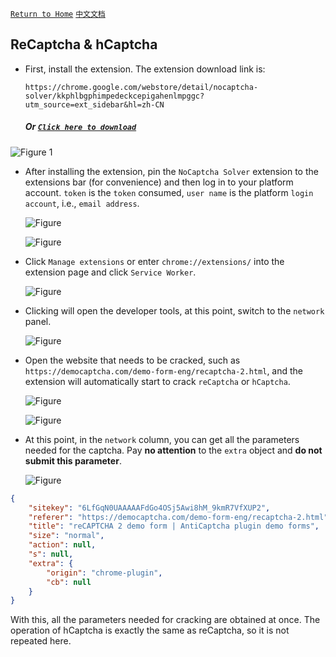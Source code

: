 [`Return to Home`](en.md)  [`中文文档`](../zh-CN/akamai.md)

## ReCaptcha & hCaptcha

- First, install the extension. The extension download link is:

  `https://chrome.google.com/webstore/detail/nocaptcha-solver/kkphlbgphimpedeckcepigahenlmpggc?utm_source=ext_sidebar&hl=zh-CN`

  ##### Or [`Click here to download`](https://chrome.google.com/webstore/detail/nocaptcha-solver/kkphlbgphimpedeckcepigahenlmpggc?utm_source=ext_sidebar&hl=zh-CN)

![Figure 1](/images/fill-params/1.png)

- After installing the extension, pin the `NoCaptcha Solver` extension to the extensions bar (for convenience) and then log in to your platform account. `token` is the `token` consumed, `user name` is the platform `login account`, i.e., `email address`.

  ![Figure](/images/fill-params/3.png)

  ![Figure](/images/fill-params/2.png)

- Click `Manage extensions` or enter `chrome://extensions/` into the extension page and click `Service Worker`.

  ![Figure](/images/fill-params/4.png)

- Clicking will open the developer tools, at this point, switch to the `network` panel.

  ![Figure](/images/fill-params/5.png)

- Open the website that needs to be cracked, such as `https://democaptcha.com/demo-form-eng/recaptcha-2.html`, and the extension will automatically start to crack `reCaptcha` or `hCaptcha`.

  ![Figure](/images/fill-params/6.png)

  ![Figure](/images/fill-params/7.png)

- At this point, in the `network` column, you can get all the parameters needed for the captcha. Pay **no attention** to the `extra` object and **do not submit this parameter**.

  ![Figure](/images/fill-params/8.png)

```json	
{
    "sitekey": "6LfGqN0UAAAAAFdGo4OSj5Awi8hM_9kmR7VfXUP2",
    "referer": "https://democaptcha.com/demo-form-eng/recaptcha-2.html",
    "title": "reCAPTCHA 2 demo form | AntiCaptcha plugin demo forms",
    "size": "normal",
    "action": null,
    "s": null,
    "extra": {
        "origin": "chrome-plugin",
        "cb": null
    }
}
```

With this, all the parameters needed for cracking are obtained at once. The operation of hCaptcha is exactly the same as reCaptcha, so it is not repeated here.


